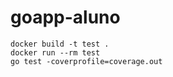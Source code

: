 # goapp-aluno


```
docker build -t test .
docker run --rm test
go test -coverprofile=coverage.out
```
